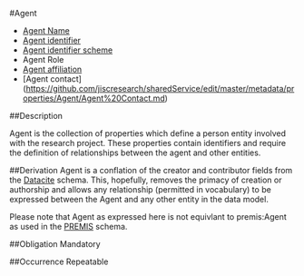 #Agent

* [Agent Name](https://github.com/jiscresearch/sharedService/blob/master/metadata/properties/Agent/Agent%20Name.md)
* [Agent identifier](https://github.com/jiscresearch/sharedService/blob/master/metadata/properties/Agent/Agent%20Identifier.md)
* [Agent identifier scheme](https://github.com/jiscresearch/sharedService/blob/master/metadata/properties/Agent/Agent%20Identifier.md#agent-identifier-scheme)
* Agent Role
* [Agent affiliation](https://github.com/jiscresearch/sharedService/blob/master/metadata/properties/Agent/Agent%20affiliation.md)
* [Agent contact] (https://github.com/jiscresearch/sharedService/edit/master/metadata/properties/Agent/Agent%20Contact.md)

##Description

Agent is the collection of properties which define a person entity involved with the research project. These properties contain identifiers and require the definition of relationships between the agent and other entities.

##Derivation
Agent is a conflation of the creator and contributor fields from the [Datacite](http://schema.datacite.org/) schema. This, hopefully, removes the primacy of creation or authorship and allows any relationship (permitted in vocabulary) to be expressed between the Agent and any other entity in the data model. 

Please note that Agent as expressed here is not equivlant to premis:Agent as used in the [PREMIS](http://www.loc.gov/standards/premis/v3/) schema.

##Obligation
Mandatory

##Occurrence
Repeatable

